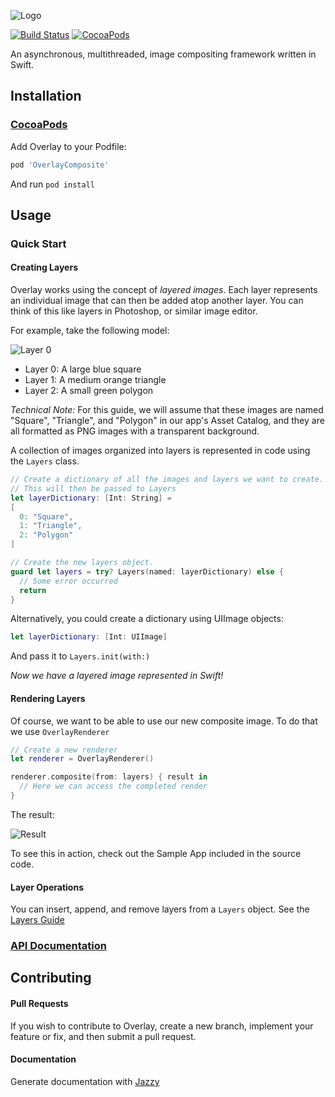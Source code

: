 ![Logo](https://docs.aaronjsutton.com/overlay/img/logo.png)

[![Build Status](https://travis-ci.org/aaronjsutton/Overlay.svg?branch=master)](https://travis-ci.org/aaronjsutton/Overlay)
[![CocoaPods](https://img.shields.io/cocoapods/v/OverlayComposite.svg)]()


An asynchronous, multithreaded, image compositing framework written in Swift.

## Installation

### [CocoaPods](http://cocoapods.org)

Add Overlay to your Podfile:

```ruby
pod 'OverlayComposite'
```

And run `pod install`

## Usage

### Quick Start

#### Creating Layers

Overlay works using the concept of _layered images_. Each layer represents an individual image that can then be added atop another layer. You can think of this like layers in Photoshop, or similar image editor.

For example, take the following model:

![Layer 0](https://docs.aaronjsutton.com/overlay/img/example.png)

- Layer 0: A large blue square
- Layer 1: A medium orange triangle
- Layer 2: A small green polygon

_Technical Note:_ For this guide, we will assume that these images are named "Square", "Triangle", and "Polygon" in our app's Asset Catalog, and they are all formatted as PNG images with a transparent background.

A collection of images organized into layers is represented in code using the `Layers` class.

```swift
// Create a dictionary of all the images and layers we want to create.
// This will then be passed to Layers
let layerDictionary: [Int: String] =
[
  0: "Square",
  1: "Triangle",
  2: "Polygon"
]

// Create the new layers object.
guard let layers = try? Layers(named: layerDictionary) else {
  // Some error occurred
  return
}
```

Alternatively, you could create a dictionary using UIImage objects:
```swift
let layerDictionary: [Int: UIImage]
```
And pass it to `Layers.init(with:)`

_Now we have a layered image represented in Swift!_

#### Rendering Layers

Of course, we want to be able to use our new composite image. To do that we use `OverlayRenderer`

```swift
// Create a new renderer
let renderer = OverlayRenderer()

renderer.composite(from: layers) { result in
  // Here we can access the completed render
}
```

The result:

![Result](https://docs.aaronjsutton.com/overlay/img/result.png)

To see this in action, check out the Sample App included in the source code.

#### Layer Operations

You can insert, append, and remove layers from a `Layers` object.
See the [Layers Guide](https://docs.aaronjsutton.com/overlay/Classes/Layers.html)

### [API Documentation](https://docs.aaronjsutton.com/overlay/)

## Contributing

#### Pull Requests

If you wish to contribute to Overlay, create a new branch, implement your feature or fix, and then submit a pull request.

#### Documentation

Generate documentation with [Jazzy](https://github.com/realm/jazzy)
